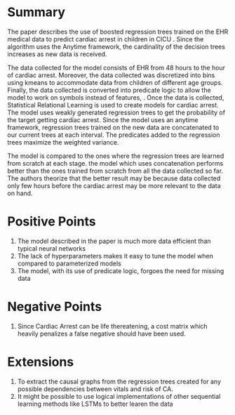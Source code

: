 # Summary
The paper describes the use of boosted regression trees trained on the EHR medical data to predict cardiac arrest in children in CICU . Since the algorithm uses the Anytime framework, the cardinality of the decision trees increases as new data is received.

The data collected for the model consists of EHR from 48 hours to the hour of cardiac arrest. Moreover, the data collected was discretized into bins using kmeans to accommodate data from children of different age groups. Finally, the data collected is converted into predicate logic to allow the model to work on symbols instead of features, . Once the data is collected, Statistical Relational Learning is used to create models for cardiac arrest. The model uses weakly generated regression trees to get the probability of the target getting cardiac arrest. Since the model uses an anytime framework, regression trees trained on the new data are concatenated to our current trees at each interval. The predicates added to the regression trees maximize the weighted variance.

The model is compared to the ones where the regression trees are learned from scratch at each stage. the model which uses concatenation performs better than the ones trained from scratch from all the data collected so far. The authors theorize that the better result may be because data collected only few hours before the cardiac arrest may be more relevant to the data on hand.

# Positive Points
1. The model described in the paper is much more data efficient than typical neural networks
2. The lack of hyperparameters makes it easy to tune the model when compared to parameterized models
3. The model, with its use of predicate logic, forgoes the need for missing data

# Negative Points
1. Since Cardiac Arrest can be life thereatening, a cost matrix which heavily penalizes a false negative should have been used.

# Extensions
1. To extract the causal graphs from the regression trees created for any possible dependencies between vitals and risk of CA.
2. It might be possible to use logical implementations of other sequential learning methods like LSTMs to better learen the data
